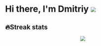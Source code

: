
# Hi there, I'm Dmitriy ![](https://github.com/blackcater/blackcater/raw/main/images/Hi.gif) 

## 🔥Streak stats
<div style="text-align:center"><img src="[![GitHub Streak](http://github-readme-streak-stats.herokuapp.com?user=Phaser2028&theme=dark)](https://git.io/streak-stats)" /></div>


